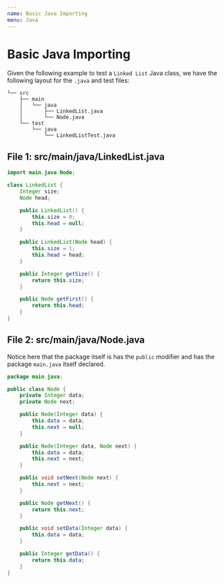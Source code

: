 ```yaml
---
name: Basic Java Importing
menu: Java
---
```


# Basic Java Importing

Given the following example to test a `Linked List` Java class, we have the following layout for the `.java` and test files:

```shell
└── src
    ├── main
    │   └── java
    │       ├── LinkedList.java
    │       └── Node.java
    └── test
        └── java
            └── LinkedListTest.java
```

## File 1: src/main/java/LinkedList.java

```java
import main.java.Node;

class LinkedList {
    Integer size;
    Node head;

    public LinkedList() {
        this.size = 0;
        this.head = null;
    }

    public LinkedList(Node head) {
        this.size = 1;
        this.head = head;
    }

    public Integer getSize() {
        return this.size;
    }

    public Node getFirst() {
        return this.head;
    }
}
```

## File 2: src/main/java/Node.java

Notice here that the package itself is has the `public` modifier and has the package `main.java` itself declared.

```java
package main.java;

public class Node {
    private Integer data;
    private Node next;

    public Node(Integer data) {
        this.data = data;
        this.next = null;
    }

    public Node(Integer data, Node next) {
        this.data = data;
        this.next = next;
    }

    public void setNext(Node next) {
        this.next = next;
    }

    public Node getNext() {
        return this.next;
    }

    public void setData(Integer data) {
        this.data = data;
    }

    public Integer getData() {
        return this.data;
    }
}
```
